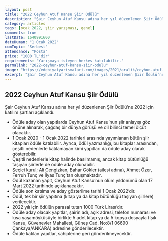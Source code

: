 ```yaml
---
layout: post
title: "2022 Ceyhun Atuf Kansu Şiir Ödülü"
description: "Şair Ceyhun Atuf Kansu adına her yıl düzenlenen Şiir Ödülü’ne 2022 için katılım şartları açıklandı."
category: articles
tags: [ocak 2022, şiir yarışması, genel]
comments: true
lastDate: 1640991600
dateHuman: "1 Ocak 2022"
comTopic: "Serbest"
attendance: "Posta"
price: "1000 TL'dir"
requirements: "Yarışmaya isteyen herkes katılabilir."
permalink: "2022-ceyhun-atuf-kansu-siir-odulu"
image: "https://edebiyatyarismalari.com/images/2021/aralik/ceyhun-atuf-kansu-siir-odulu.jpg"
excerpt: "Şair Ceyhun Atuf Kansu adına her yıl düzenlenen Şiir Ödülü’ne 2022 için katılım şartları açıklandı."
---
```


## 2022 Ceyhun Atuf Kansu Şiir Ödülü
Şair Ceyhun Atuf Kansu adına her yıl düzenlenen Şiir Ödülü’ne 2022 için katılım şartları açıklandı.  

- Ödüle aday olan yapıtlarda Ceyhun Atuf Kansu’nun şiir anlayışı göz önüne alınarak, çağdaş bir dünya görüşü ve dil bilinci temel ölçüt olacaktır.
- 1 Ocak 2020 - 1 Ocak 2022 tarihleri arasında yayımlanan bütün şiir kitapları ödüle katılabilir. Ayrıca, ödül yazmanlığı, bu kitaplar arasından, çeşitli nedenlerle katılamayan kimi yapıtları da ödüle aday olarak gösterebilir.
- Çeşitli nedenlerle kitap halinde basılmamış, ancak kitap bütünlüğü taşıyan şiirlerle de ödüle aday olunabilir.
- Seçici kurul; Ali Cengizkan, Bahar Gökler (ailesi adına), Ahmet Özer, Ferruh Tunç ve İlyas Tunç’tan oluşmaktadır.
- Ödül kazanan yapıt, Ceyhun Atuf Kansu’nun ölüm yıldönümü olan 17 Mart 2022 tarihinde açıklanacaktır.
- Ödüle son katılma ve aday gösterilme tarihi 1 Ocak 2022’dir.
- Ödül, tek bir şiir yapıtına (kitap ya da kitap bütünlüğü taşıyan şiirlere) verilecektir.
- 2022 yılı için ödülün parasal tutarı 1000 Türk Lirası’dır.
- Ödüle aday olacak yapıtlar, şairin adı, açık adresi, telefon numarası ve kısa yaşamöyküsüyle birlikte 5 adet kitap ya da 5 kopya dosyayla (Işık Kansu, Güvenevler Mahallesi, Güneş Cad. No:8/1 06690 Çankaya/ANKARA) adresine gönderilecektir.
- Ödüle katılan yapıtlar, sahiplerine geri gönderilmeyecektir.